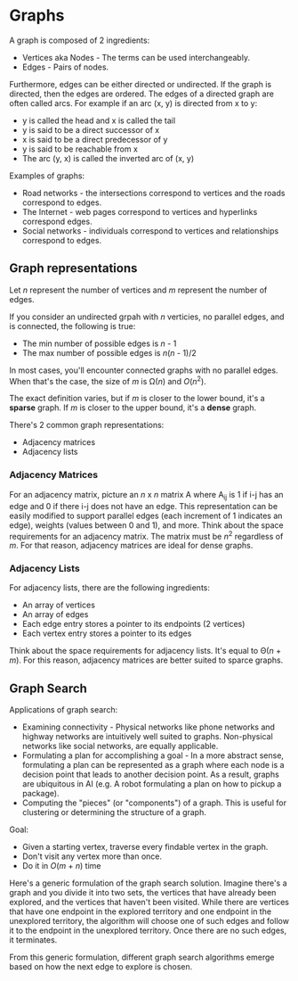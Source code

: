 # Graphs

A graph is composed of 2 ingredients:
- Vertices aka Nodes - The terms can be used interchangeably.
- Edges - Pairs of nodes.

Furthermore, edges can be either directed or undirected. If the graph is
directed, then the edges are ordered. The edges of a directed graph are often
called arcs. For example if an arc (x, y) is directed from x to y:
- y is called the head and x is called the tail 
- y is said to be a direct successor of x
- x is said to be a direct predecessor of y
- y is said to be reachable from x
- The arc (y, x) is called the inverted arc of (x, y)

Examples of graphs:
- Road networks - the intersections correspond to vertices and the roads
  correspond to edges.
- The Internet - web pages correspond to vertices and hyperlinks correspond
  edges.
- Social networks - individuals correspond to vertices and relationships
  correspond to edges.

## Graph representations

Let *n* represent the number of vertices and *m* represent the number of edges.

If you consider an undirected grpah with *n* verticies, no parallel edges, and
is connected, the following is true:
- The min number of possible edges is *n* - 1
- The max number of possible edges is *n*(*n* - 1)/2

In most cases, you'll encounter connected graphs with no parallel edges. When
that's the case, the size of *m* is Ω(*n*) and *O*(*n*<sup>2</sup>).

The exact definition varies, but if *m* is closer to the lower bound, it's a
**sparse** graph. If *m* is closer to the upper bound, it's a **dense** graph.

There's 2 common graph representations:
- Adjacency matrices
- Adjacency lists

### Adjacency Matrices

For an adjacency matrix, picture an *n* x *n* matrix A where A<sub>ij</sub> is 1
if i-j has an edge and 0 if there i-j does not have an edge. This representation
can be easily modified to support parallel edges (each increment of 1 indicates
an edge), weights (values between 0 and 1), and more. Think about the space
requirements for an adjacency matrix. The matrix must be *n*<sup>2</sup>
regardless of *m*. For that reason, adjacency matrices are ideal for dense
graphs.

### Adjacency Lists

For adjacency lists, there are the following ingredients:
- An array of vertices
- An array of edges
- Each edge entry stores a pointer to its endpoints (2 vertices)
- Each vertex entry stores a pointer to its edges 

Think about the space requirements for adjacency lists. It's equal to Θ(*n* +
*m*). For this reason, adjacency matrices are better suited to sparce graphs.


## Graph Search

Applications of graph search:
- Examining connectivity - Physical networks like phone networks and highway
  networks are intuitively well suited to graphs. Non-physical networks like
  social networks, are equally applicable.
- Formulating a plan for accomplishing a goal - In a more abstract sense,
  formulating a plan can be represented as a graph where each node is a decision
  point that leads to another decision point. As a result, graphs are ubiquitous
  in AI (e.g. A robot formulating a plan on how to pickup a package).
- Computing the "pieces" (or "components") of a graph. This is useful for
  clustering or determining the structure of a graph.

Goal:
- Given a starting vertex, traverse every findable vertex in the graph.
- Don't visit any vertex more than once.
- Do it in *O*(*m* + *n*) time

Here's a generic formulation of the graph search solution. Imagine there's a
graph and you divide it into two sets, the vertices that have already been
explored, and the vertices that haven't been visited. While there are vertices
that have one endpoint in the explored territory and one endpoint in the
unexplored territory, the algorithm will choose one of such edges and follow it
to the endpoint in the unexplored territory. Once there are no such edges, it
terminates.

From this generic formulation, different graph search algorithms emerge based on
how the next edge to explore is chosen.
